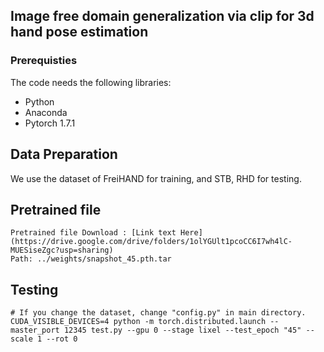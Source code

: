 ## Image free domain generalization via clip for 3d hand pose estimation

### Prerequisties
The code needs the following libraries:
* Python
* Anaconda 
* Pytorch 1.7.1


## Data Preparation
We use the dataset of FreiHAND for training, and STB, RHD for testing.

## Pretrained file

```
Pretrained file Download : [Link text Here] (https://drive.google.com/drive/folders/1olYGUlt1pcoCC6I7wh4lC-MUESiseZgc?usp=sharing)
Path: ../weights/snapshot_45.pth.tar
```

## Testing

```
# If you change the dataset, change "config.py" in main directory.
CUDA_VISIBLE_DEVICES=4 python -m torch.distributed.launch --master_port 12345 test.py --gpu 0 --stage lixel --test_epoch "45" --scale 1 --rot 0

```
